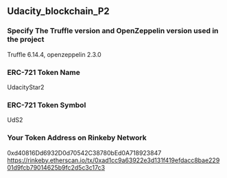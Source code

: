 ## Udacity_blockchain_P2
### Specify The Truffle version and OpenZeppelin version used in the project
Truffle 6.14.4, openzeppelin 2.3.0
### ERC-721 Token Name
UdacityStar2
### ERC-721 Token Symbol
UdS2
### Your Token Address on Rinkeby Network
0xd40816Dd6932D0d70542C38780bEd0A718923847
https://rinkeby.etherscan.io/tx/0xad1cc9a63922e3d131f419efdacc8bae22901d9fcb79014625b9fc2d5c3c17c3
